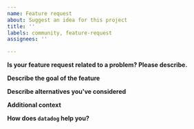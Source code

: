 ```yaml
---
name: Feature request
about: Suggest an idea for this project
title: ''
labels: community, feature-request
assignees: ''

---
```


**Is your feature request related to a problem? Please describe.**
<!-- A clear and concise description of what the problem is. Ex. I'm always frustrated when [...] -->

**Describe the goal of the feature**
<!-- A clear and concise description of what you want to happen, and how it may used or behave. -->

**Describe alternatives you've considered**
<!-- Optionally, provide description of any alternative solutions or features you've considered. -->

**Additional context**
<!-- Add any other context or screenshots about the feature request here. -->

**How does `datadog` help you?**
<!-- Optionally, tell us why and how you're using datadog, and what your overall experience with it is! -->
